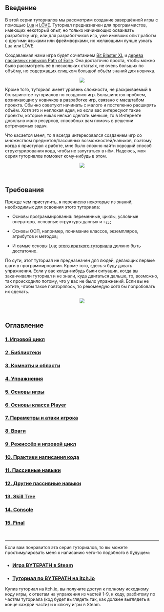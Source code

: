 ## Введение

В этой серии туториалов мы рассмотрим создание завершённой игры с помощью [Lua](https://www.lua.org/) и [LÖVE](https://love2d.org/). Туториал предназначен для программистов, имеющих некоторый опыт, но только начинающих осваивать разработку игр, или для разработчиков игр, уже имевших опыт работы с другими языками или фреймворками, но желающими лучше узнать Lua или LÖVE.

Создаваемая нами игра будет сочетанием [Bit Blaster XL](http://store.steampowered.com/app/433950/) и [дерева пассивных навыков Path of Exile](https://www.pathofexile.com/passive-skill-tree). Она достаточно проста, чтобы можно было рассмотреть её в нескольких статьях, не очень больших по объёму, но содержащих слишком большой объём знаний для новичка.

<p align="center">

<img src="https://github.com/SSYGEN/blog/raw/master/images/bytepath-shielder.gif">

</p>

Кроме того, туториал имеет уровень сложности, не раскрываемый в большинстве туториалов по созданию игр. Большинство проблем, возникающих у новичков в разработке игр, связано с масштабом проекта. Обычно советуют начинать с малого и постепенно расширять объём. Хотя это и неплохая идея, но если вас интересуют такие проекты, которые никак нельзя сделать меньше, то в Интернете довольно мало ресурсов, способных вам помочь в решении встречаемых задач.

Что касается меня, то я всегда интересовался созданием игр со множеством предметов/пассивных возможностей/навыков, поэтому когда я приступал к работе, мне было сложно найти хороший способ структурирования кода, чтобы не запутаться в нём. Надеюсь, моя серия туториалов поможет кому-нибудь в этом.

<p align="center">

<img src="https://github.com/SSYGEN/blog/raw/master/images/bytepath-skill-tree.gif">

</p>

<br>

## Требования

Прежде чем приступить, я перечислю некоторые из знаний, необходимых для освоения этого туториала:

* Основы программирования: переменные, циклы, условные операторы, основные структуры данных и т.д.;

* Основы ООП, например, понимание классов, экземпляров, атрибутов и методов;

* И самые основы Lua; [этого краткого туториала](https://learnxinyminutes.com/docs/lua/) должно быть достаточно.

По сути, этот туториал не предназначен для людей, делающих первые шаги в программировании. Кроме того, здесь я буду давать упражнения. Если у вас когда-нибудь были ситуации, когда вы заканчивали туториал и не знали, куда двигаться дальше, то, возможно, так происходило потому, что у вас не было упражнений. Если вы не хотите, чтобы такое повторялось, то рекомендую хотя бы попробовать их сделать.

<p align="center">

<img src="https://github.com/SSYGEN/blog/raw/master/images/bytepath-lightning.gif">

</p>

<br>

## Оглавление

### [1. Игровой цикл](https://github.com/SSYGEN/blog/issues/15)

### [2. Библиотеки](https://github.com/SSYGEN/blog/issues/16)

### [3. Комнаты и области](https://github.com/SSYGEN/blog/issues/17)

### [4. Упражнения](https://github.com/SSYGEN/blog/issues/18)

### [5. Основы игры](https://github.com/SSYGEN/blog/issues/19)

### [6. Основы класса Player](https://github.com/SSYGEN/blog/issues/20)

### [7. Параметры и атаки игрока](https://github.com/SSYGEN/blog/issues/21)

### [8. Враги](https://github.com/SSYGEN/blog/issues/22)

### [9. Режиссёр и игровой цикл](https://github.com/SSYGEN/blog/issues/23)

### [10. Практики написания кода](https://github.com/SSYGEN/blog/issues/24)

### [11. Пассивные навыки](https://github.com/SSYGEN/blog/issues/25)

### [12. Другие пассивные навыки](https://github.com/SSYGEN/blog/issues/26)

### [13. Skill Tree](https://github.com/SSYGEN/blog/issues/27)

### [14. Console](https://github.com/SSYGEN/blog/issues/28)

### [15. Final](https://github.com/SSYGEN/blog/issues/29)

<br>

---

Если вам понравится эта серия туториалов, то вы можете простимулировать меня к написанию чего-то подобного в будущем:

* ### [Игра BYTEPATH в Steam](http://store.steampowered.com/app/760330/BYTEPATH/)
* ### [Туториал по BYTEPATH на itch.io](https://ssygen.itch.io/bytepath-tutorial)

Купив туториал на itch.io, вы получите доступ к полному исходному коду игры, к ответам на упражения из частей 1-9, к коду, разбитому по частям туториала (код будет выглядеть так, как должен выглядеть в конце каждой части) и к ключу игры в Steam.
